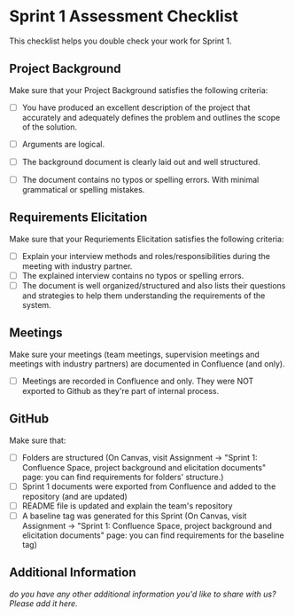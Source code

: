 # Sprint 1 Assessment Checklist
This checklist helps you double check your work for Sprint 1. 


## Project Background
Make sure that your Project Background satisfies the following criteria:

- [ ] You have produced an excellent description of the project that accurately and adequately defines the problem and outlines the scope of the solution. 
- [ ] Arguments are logical. 
- [ ] The background document is clearly laid out and well structured. 
- [ ] The document contains no typos or spelling errors. With minimal grammatical or spelling mistakes. 



## Requirements Elicitation
Make sure that your Requriements Elicitation satisfies the following criteria:

- [ ] Explain your interview methods and roles/responsibilities during the meeting with industry partner. 
- [ ] The explained interview contains no typos or spelling errors. 
- [ ] The document is well organized/structured and also lists their questions and strategies to help them understanding the requirements of the system.

## Meetings
Make sure your meetings (team meetings, supervision meetings and meetings with industry partners) are documented in Confluence (and only). 

- [ ] Meetings are recorded in Confluence and only. They were NOT exported to Github as they're part of internal process.

## GitHub 
Make sure that: 

- [ ] Folders are structured (On Canvas, visit Assignment -> "Sprint 1: Confluence Space, project background and elicitation documents" page: you can find requirements for folders' structure.)
- [ ] Sprint 1 documents were exported from Confluence and added to the repository (and are updated)
- [ ] README file is updated and explain the team's repository
- [ ] A baseline tag was generated for this Sprint (On Canvas, visit Assignment -> "Sprint 1: Confluence Space, project background and elicitation documents" page: you can find requirements for the baseline tag)

## Additional Information

*do you have any other additional information you'd like to share with us? Please add it here.*
